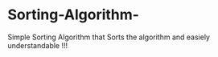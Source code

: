 # Sorting-Algorithm-
Simple Sorting Algorithm that Sorts the algorithm and easiely understandable !!!
